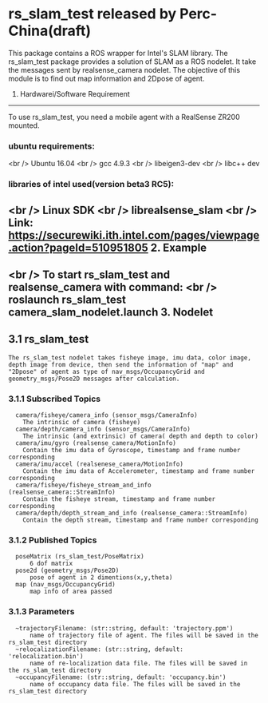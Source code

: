 rs_slam_test released by Perc-China(draft)
==============================================
This package contains a ROS wrapper for Intel's SLAM library. The rs_slam_test package provides a solution of SLAM as a ROS nodelet. It take the messages sent by realsense_camera nodelet. The objective of this module is to find out map information and 2Dpose of agent.

1. Hardwarei/Software Requirement
----------------------------------------------
  To use rs_slam_test, you need a mobile agent with a RealSense ZR200 mounted.
###  ubuntu requirements:
<br /\>     Ubuntu 16.04
<br /\>     gcc 4.9.3
<br /\>     libeigen3-dev
<br /\>     libc++ dev 
###  libraries of intel used(version beta3 RC5):
<br /\>     Linux SDK
<br /\>     librealsense_slam
<br /\>     Link: https://securewiki.ith.intel.com/pages/viewpage.action?pageId=510951805
2. Example 
--------------------------------------------
<br /\>    To start rs_slam_test and realsense_camera with command: 
<br /\>       roslaunch rs_slam_test camera_slam_nodelet.launch
3. Nodelet
--------------------------------------------
## 3.1 rs_slam_test 
    The rs_slam_test nodelet takes fisheye image, imu data, color image, depth image from device, then send the information of "map" and "2Dpose" of agent as type of nav_msgs/OccupancyGrid and geometry_msgs/Pose2D messages after calculation.
###  3.1.1 Subscribed Topics
      camera/fisheye/camera_info (sensor_msgs/CameraInfo)
        The intrinsic of camera (fisheye)
      camera/depth/camera_info (sensor_msgs/CameraInfo)
        The intrinsic (and extrinsic) of camera( depth and depth to color)
      camera/imu/gyro (realsense_camera/MotionInfo)
        Contain the imu data of Gyroscope, timestamp and frame number corresponding
      camera/imu/accel (realsenese_camera/MotionInfo)
        Contain the imu data of Accelerometer, timestamp and frame number corresponding
      camera/fisheye/fisheye_stream_and_info (realsense_camera::StreamInfo)
        Contain the fisheye stream, timestamp and frame number corresponding
      camera/depth/depth_stream_and_info (realsense_camera::StreamInfo)
        Contain the depth stream, timestamp and frame number corresponding
###  3.1.2 Published Topics
      poseMatrix (rs_slam_test/PoseMatrix)
          6 dof matrix 
      pose2d (geometry_msgs/Pose2D)
          pose of agent in 2 dimentions(x,y,theta)
      map (nav_msgs/OccupancyGrid)
          map info of area passed
###  3.1.3 Parameters
      ~trajectoryFilename: (str::string, default: 'trajectory.ppm') 
          name of trajectory file of agent. The files will be saved in the rs_slam_test directory
      ~relocalizationFilename: (str::string, default: 'relocalization.bin')
          name of re-localization data file. The files will be saved in the rs_slam_test directory
      ~occupancyFilename: (str::string, default: 'occupancy.bin')
          name of occupancy data file. The files will be saved in the rs_slam_test directory

